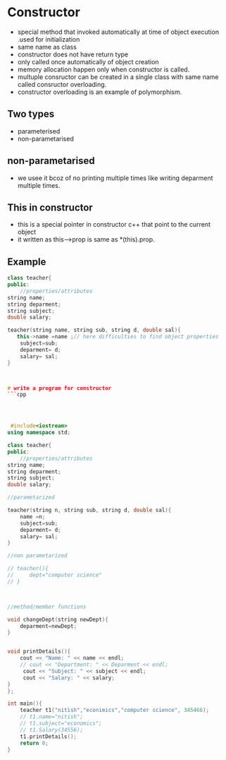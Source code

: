 # Constructor

* special method that invoked automatically at time of object execution .used for initialization 
* same name as class 
* constructor does not have return type 
* only called once automatically of object creation 
* memory allocation happen only when constructor is called.
* multuple consructor can be created in a single class with same name called consructor overloading.
* constructor overloading is an example of polymorphism.


## Two types
* parameterised 
* non-parametarised

## non-parametarised
* we usee it bcoz of no printing multiple times like writing deparment multiple times.

## This in constructor 
* this is a special pointer in constructor c++ that point to the current object 
* it written as this-->prop is same as *(this).prop.

## Example
```cpp
class teacher{
public:
    //properties/attributes
string name;
string deparment;
string subject;
double salary;

teacher(string name, string sub, string d, double sal){
   this->name =name ;// here difficulties to find object properties
    subject=sub;
    deparment= d;
    salary= sal;
}



# write a program for constructor
```cpp




 #include<iostream>
using namespace std;

class teacher{
public:
    //properties/attributes
string name;
string deparment;
string subject;
double salary;

//parametarized

teacher(string n, string sub, string d, double sal){
    name =n;
    subject=sub;
    deparment= d;
    salary= sal;
}

//non parametarized

// teacher(){
//     dept="computer science"
// }



//method/member functions

void changeDept(string newDept){
    deparment=newDept;
}


void printDetails(){
    cout << "Name: " << name << endl;
    // cout << "Department: " << Deparment << endl;
     cout << "Subject: " << subject << endl;
     cout << "Salary: " << salary;
}
};

int main(){
    teacher t1("nitish","econimics","computer science", 345466);
    // t1.name="nitish";
    // t1.subject="economics";
    // t1.Salary(34556);
    t1.printDetails();
    return 0;
}
